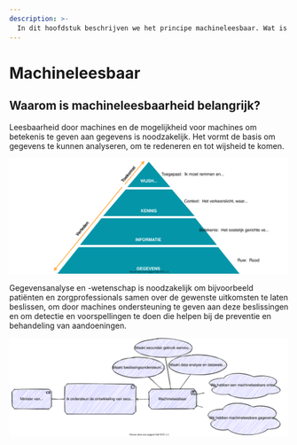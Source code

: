 ```yaml
---
description: >-
  In dit hoofdstuk beschrijven we het principe machineleesbaar. Wat is de motivatie voor machineleesbaarheid?
---
```


# Machineleesbaar

## Waarom is machineleesbaarheid belangrijk?

Leesbaarheid door machines en de mogelijkheid voor machines om betekenis te geven aan gegevens is noodzakelijk. Het vormt de basis om gegevens te kunnen analyseren, om te redeneren en tot wijsheid te komen. 

![De driehoek van gegevens naar wijsheid](../.gitbook/assets/motivation/wisdom.svg)

Gegevensanalyse en -wetenschap is noodzakelijk om bijvoorbeeld patiënten en zorgprofessionals samen over de gewenste uitkomsten te laten beslissen, om door machines ondersteuning te geven aan deze beslissingen en om detectie en voorspellingen te doen die helpen bij de preventie en behandeling van aandoeningen.

![De motivatie voor machineleesbaar](../.gitbook/assets/motivation/machinereadability.svg)



